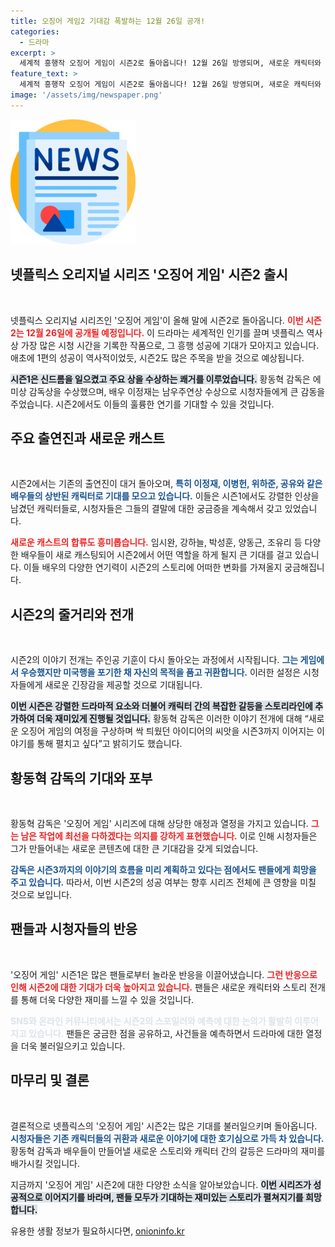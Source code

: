 ```yaml
---
title: 오징어 게임2 기대감 폭발하는 12월 26일 공개!
categories:
  - 드라마
excerpt: >
  세계적 흥행작 오징어 게임이 시즌2로 돌아옵니다! 12월 26일 방영되며, 새로운 캐릭터와 긴장감 넘치는 스토리로 시청자들을 매료할 준비가 완료되었습니다. 궁금하다면 클릭하세요!
feature_text: >
  세계적 흥행작 오징어 게임이 시즌2로 돌아옵니다! 12월 26일 방영되며, 새로운 캐릭터와 긴장감 넘치는 스토리로 시청자들을 매료할 준비가 완료되었습니다. 궁금하다면 클릭하세요!
image: '/assets/img/newspaper.png'
---
```


<p><img src="/assets/img/newspaper.png" alt="kimp 속보" /></p>

<h2 data-ke-size="size26">넷플릭스 오리지널 시리즈 '오징어 게임' 시즌2 출시</h2>

<p data-ke-size="size16">&nbsp;</p>

<p>넷플릭스 오리지널 시리즈인 '오징어 게임'이 올해 말에 시즌2로 돌아옵니다. <b><span style="color: #ee2323;">이번 시즌2는 12월 26일에 공개될 예정입니다.</span></b> 이 드라마는 세계적인 인기를 끌며 넷플릭스 역사상 가장 많은 시청 시간을 기록한 작품으로, 그 흥행 성공에 기대가 모아지고 있습니다. 애초에 1편의 성공이 역사적이었듯, 시즌2도 많은 주목을 받을 것으로 예상됩니다.</p>

<p><b><span style="background-color: #21538527;">시즌1은 신드롬을 일으켰고 주요 상을 수상하는 쾌거를 이루었습니다.</span></b> 황동혁 감독은 에미상 감독상을 수상했으며, 배우 이정재는 남우주연상 수상으로 시청자들에게 큰 감동을 주었습니다. 시즌2에서도 이들의 훌륭한 연기를 기대할 수 있을 것입니다. </p>

<h2 data-ke-size="size26">주요 출연진과 새로운 캐스트</h2>

<p data-ke-size="size16">&nbsp;</p>

<p>시즌2에서는 기존의 출연진이 대거 돌아오며, <b><span style="color: #1a5490;">특히 이정재, 이병헌, 위하준, 공유와 같은 배우들의 상반된 캐릭터로 기대를 모으고 있습니다.</span></b> 이들은 시즌1에서도 강렬한 인상을 남겼던 캐릭터들로, 시청자들은 그들의 결말에 대한 궁금증을 계속해서 갖고 있었습니다.</p>

<p><b><span style="color: #ee2323;">새로운 캐스트의 합류도 흥미롭습니다.</span></b> 임시완, 강하늘, 박성훈, 양동근, 조유리 등 다양한 배우들이 새로 캐스팅되어 시즌2에서 어떤 역할을 하게 될지 큰 기대를 걸고 있습니다. 이들 배우의 다양한 연기력이 시즌2의 스토리에 어떠한 변화를 가져올지 궁금해집니다. </p>

<h2 data-ke-size="size26">시즌2의 줄거리와 전개</h2>

<p data-ke-size="size16">&nbsp;</p>

<p>시즌2의 이야기 전개는 주인공 기훈이 다시 돌아오는 과정에서 시작됩니다. <b><span style="color: #1a5490;">그는 게임에서 우승했지만 미국행을 포기한 채 자신의 목적을 품고 귀환합니다.</span></b> 이러한 설정은 시청자들에게 새로운 긴장감을 제공할 것으로 기대됩니다. </p>

<p><b><span style="background-color: #21538527;">이번 시즌은 강렬한 드라마적 요소와 더불어 캐릭터 간의 복잡한 갈등을 스토리라인에 추가하여 더욱 재미있게 진행될 것입니다.</span></b> 황동혁 감독은 이러한 이야기 전개에 대해 “새로운 오징어 게임의 여정을 구상하며 싹 틔웠던 아이디어의 씨앗을 시즌3까지 이어지는 이야기를 통해 펼치고 싶다”고 밝히기도 했습니다. </p>

<h2 data-ke-size="size26">황동혁 감독의 기대와 포부</h2>

<p data-ke-size="size16">&nbsp;</p>

<p>황동혁 감독은 '오징어 게임' 시리즈에 대해 상당한 애정과 열정을 가지고 있습니다. <b><span style="color: #ee2323;">그는 남은 작업에 최선을 다하겠다는 의지를 강하게 표현했습니다.</span></b> 이로 인해 시청자들은 그가 만들어내는 새로운 콘텐츠에 대한 큰 기대감을 갖게 되었습니다.</p>

<p><b><span style="color: #1a5490;">감독은 시즌3까지의 이야기의 흐름을 미리 계획하고 있다는 점에서도 팬들에게 희망을 주고 있습니다.</span></b> 따라서, 이번 시즌2의 성공 여부는 향후 시리즈 전체에 큰 영향을 미칠 것으로 보입니다. </p>

<h2 data-ke-size="size26">팬들과 시청자들의 반응</h2>

<p data-ke-size="size16">&nbsp;</p>

<p>'오징어 게임' 시즌1은 많은 팬들로부터 놀라운 반응을 이끌어냈습니다. <b><span style="color: #ee2323;">그런 반응으로 인해 시즌2에 대한 기대가 더욱 높아지고 있습니다.</span></b> 팬들은 새로운 캐릭터와 스토리 전개를 통해 더욱 다양한 재미를 느낄 수 있을 것입니다. </p>

<p><b><span style="color: #21538527;">SNS와 온라인 커뮤니티에서는 시즌2의 스포일러와 예측에 대한 논의가 활발히 이루어지고 있습니다.</span></b> 팬들은 궁금한 점을 공유하고, 사건들을 예측하면서 드라마에 대한 열정을 더욱 불러일으키고 있습니다. </p>

<h2 data-ke-size="size26">마무리 및 결론</h2>

<p data-ke-size="size16">&nbsp;</p>

<p>결론적으로 넷플릭스의 '오징어 게임' 시즌2는 많은 기대를 불러일으키며 돌아옵니다. <b><span style="color: #1a5490;">시청자들은 기존 캐릭터들의 귀환과 새로운 이야기에 대한 호기심으로 가득 차 있습니다.</span></b> 황동혁 감독과 배우들이 만들어낼 새로운 스토리와 캐릭터 간의 갈등은 드라마의 재미를 배가시킬 것입니다. </p>

<p>지금까지 '오징어 게임' 시즌2에 대한 다양한 소식을 알아보았습니다. <b><span style="background-color: #21538527;">이번 시리즈가 성공적으로 이어지기를 바라며, 팬들 모두가 기대하는 재미있는 스토리가 펼쳐지기를 희망합니다.</span></b></p>
유용한 생활 정보가 필요하시다면, <a href="https://onioninfo.kr" rel="dofollow">onioninfo.kr</a>


